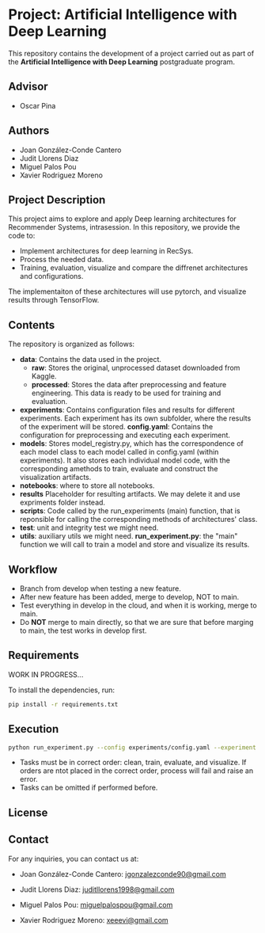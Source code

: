 # Project: Artificial Intelligence with Deep Learning

This repository contains the development of a project carried out as part of the **Artificial Intelligence with Deep Learning** postgraduate program.

## Advisor

- Oscar Pina

## Authors

- Joan González-Conde Cantero
- Judit Llorens Diaz
- Miguel Palos Pou
- Xavier Rodriguez Moreno

## Project Description

This project aims to explore and apply Deep learning architectures for Recommender Systems, intrasession. In this repository, we provide the code to:

- Implement architectures for deep learning in RecSys.
- Process the needed data.
- Training, evaluation, visualize and compare the diffrenet architectures and configurations.

The implementaiton of these architectures will use pytorch, and visualize results through TensorFlow.

## Contents

The repository is organized as follows:
- **data**: Contains the data used in the project.
    - **raw**: Stores the original, unprocessed dataset downloaded from Kaggle.
    - **processed**: Stores the data after preprocessing and feature engineering. This data is ready to be used for training and evaluation.
- **experiments**: Contains configuration files and results for different experiments. Each experiment has its own subfolder, where the results of the experiment will be stored.
    **config.yaml**: Contains the configuration for preprocessing and executing each experiment.
- **models**: Stores model_registry.py, which has the correspondence of each model class to each model called in config.yaml (within experiments). It also stores each individual model code, with the corresponding amethods to train, evaluate and construct the visualization artifacts.
- **notebooks**: where to store all notebooks.
- **results** Placeholder for resulting artifacts. We may delete it and use expriments folder instead.
- **scripts**: Code called by the run_experiments (main) function, that is reponsible for calling the corresponding methods of architectures' class.
- **test**: unit and integrity test we might need.
- **utils**: auxiliary utils we might need.
**run_experiment.py**: the "main" function we will call to train a model and store and visualize its results.


## Workflow

- Branch from develop when testing a new feature.
- After new feature has been added, merge to develop, NOT to main.
- Test everything in develop in the cloud, and when it is working, merge to main.
- Do **NOT** merge to main directly, so that we are sure that before marging to main, the test works in develop first.

## Requirements

WORK IN PROGRESS...

To install the dependencies, run:
```bash
pip install -r requirements.txt
```

## Execution

```bash
python run_experiment.py --config experiments/config.yaml --experiment experiment_1 --task clean train evaluate visualize
```

- Tasks must be in correct order: clean, train, evaluate, and visualize. If orders are ntot placed in the correct order, process will fail and raise an error.
- Tasks can be omitted if performed before.

## License



## Contact

For any inquiries, you can contact us at:

- Joan González-Conde Cantero: [jgonzalezconde90@gmail.com](mailto:jgonzalezconde90@gmail.com)

- Judit Llorens Diaz: [juditllorens1998@gmail.com](mailto:juditllorens1998@gmail.com)

- Miguel Palos Pou: [miguelpalospou@gmail.com](mailto:miguelpalospou@gmail.com)

- Xavier Rodriguez Moreno: [xeeevi@gmail.com](mailto:xeeevi@gmail.com)

